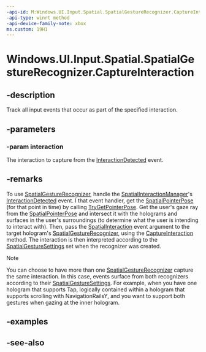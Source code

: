 ```yaml
---
-api-id: M:Windows.UI.Input.Spatial.SpatialGestureRecognizer.CaptureInteraction(Windows.UI.Input.Spatial.SpatialInteraction)
-api-type: winrt method
-api-device-family-note: xbox
ms.custom: 19H1
---
```


<!-- Method syntax
public void CaptureInteraction(Windows.UI.Input.Spatial.SpatialInteraction interaction)
-->

# Windows.UI.Input.Spatial.SpatialGestureRecognizer.CaptureInteraction

## -description

Track all input events that occur as part of the specified interaction.

## -parameters

### -param interaction

The interaction to capture from the [InteractionDetected](spatialinteractionmanager_interactiondetected.md) event.

## -remarks

To use [SpatialGestureRecognizer](spatialgesturerecognizer.md), handle the [SpatialInteractionManager](spatialinteractionmanager.md)'s [InteractionDetected](spatialinteractionmanager_interactiondetected.md) event. I that event handler, get the [SpatialPointerPose](spatialpointerpose.md) (for that point in time) by calling [TryGetPointerPose](spatialinteractiondetectedeventargs_trygetpointerpose_100002244.md). Get the user's gaze ray from the [SpatialPointerPose](spatialpointerpose.md) and intersect it with the holograms and surfaces in the user's surroundings (to determine what the user is intending to interact with). Then, pass the [SpatialInteraction](spatialinteraction.md) event argument to the target hologram's [SpatialGestureRecognizer](spatialgesturerecognizer.md), using the [CaptureInteraction](spatialgesturerecognizer_captureinteraction_1961957315.md) method. The interaction is then interpreted according to the [SpatialGestureSettings](spatialgesturesettings.md) set when the recognizer was created.

> [!NOTE]
> You can choose to have more than one [SpatialGestureRecognizer](spatialgesturerecognizer.md) capture the same interaction. In this case, events surface from both recognizers according to their [SpatialGestureSettings](spatialgesturesettings.md). For example, when you have one hologram that supports Tap, logically contained within a hologram that supports scrolling with NavigationRailsY, and you want to support both gestures when gazing at the inner hologram.

## -examples

## -see-also
